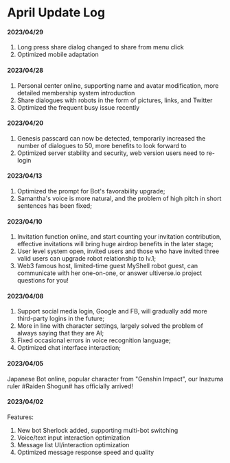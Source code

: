 # April Update Log

#### 2023/04/29

1. Long press share dialog changed to share from menu click
2. Optimized mobile adaptation

#### 2023/04/28

1. Personal center online, supporting name and avatar modification, more detailed membership system introduction
2. Share dialogues with robots in the form of pictures, links, and Twitter
3. Optimized the frequent busy issue recently

#### 2023/04/20&#x20;

1. Genesis passcard can now be detected, temporarily increased the number of dialogues to 50, more benefits to look forward to
2. Optimized server stability and security, web version users need to re-login

#### 2023/04/13

1. Optimized the prompt for Bot's favorability upgrade;
2. Samantha's voice is more natural, and the problem of high pitch in short sentences has been fixed;

#### 2023/04/10

1. Invitation function online, and start counting your invitation contribution, effective invitations will bring huge airdrop benefits in the later stage;
2. User level system open, invited users and those who have invited three valid users can upgrade robot relationship to lv.1;
3. Web3 famous host, limited-time guest MyShell robot guest, can communicate with her one-on-one, or answer ultiverse.io project questions for you!

#### 2023/04/08

1. Support social media login, Google and FB, will gradually add more third-party logins in the future;&#x20;
2. More in line with character settings, largely solved the problem of always saying that they are AI;&#x20;
3. Fixed occasional errors in voice recognition language;&#x20;
4. Optimized chat interface interaction;

#### 2023/04/05

Japanese Bot online, popular character from "Genshin Impact", our Inazuma ruler #Raiden Shogun# has officially arrived!

#### 2023/04/02

Features:

1. New bot Sherlock added, supporting multi-bot switching&#x20;
2. Voice/text input interaction optimization&#x20;
3. Message list UI/interaction optimization&#x20;
4. Optimized message response speed and quality